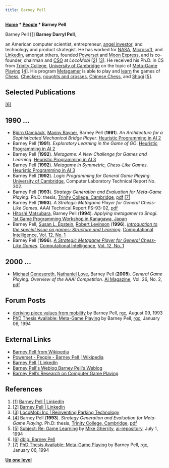 ```yaml
---
title: Barney Pell
---
```

**[Home](Home "Home") * [People](People "People") * Barney Pell**

[](https://www.linkedin.com/in/barneypell) Barney Pell <a id="cite-note-1" href="#cite-ref-1">[1]</a>
**Barney Darryl Pell**,

an American computer scientist, entrepreneur, [angel investor](https://en.wikipedia.org/wiki/Angel_investor), and technology and product strategist. He has worked for [NASA](https://en.wikipedia.org/wiki/NASA), [Microsoft](Microsoft "Microsoft"), and [LinkedIn](https://en.wikipedia.org/wiki/LinkedIn), amongst others, founded [Powerset](https://en.wikipedia.org/wiki/Powerset_%28company%29) and [Moon Express](https://en.wikipedia.org/wiki/Moon_Express), and is co-founder, chairman and [CSO](https://en.wikipedia.org/wiki/Chief_strategy_officer) at *LocoMobi* <a id="cite-note-2" href="#cite-ref-2">[2]</a> <a id="cite-note-3" href="#cite-ref-3">[3]</a>. He received his Ph.D. in CS from [Trinity College](https://en.wikipedia.org/wiki/Trinity_College,_Cambridge), [University of Cambridge](https://en.wikipedia.org/wiki/University_of_Cambridge) on the topic of [Meta-Game Playing](General_Game_Playing "General Game Playing") <a id="cite-note-4" href="#cite-ref-4">[4]</a>. His program [Metagamer](index.php?title=Metagamer&action=edit&redlink=1 "Metagamer (page does not exist)") is able to play and [learn](Learning "Learning") the games of [Chess](Chess "Chess"), [Checkers](Checkers "Checkers"), [noughts and crosses](https://en.wikipedia.org/wiki/Tic-tac-toe), [Chinese Chess](Chinese_Chess "Chinese Chess"), and [Shogi](Shogi "Shogi") <a id="cite-note-5" href="#cite-ref-5">[5]</a>.

## Selected Publications

<a id="cite-note-6" href="#cite-ref-6">[6]</a>

## 1990 ...

- [Björn Gambäck](index.php?title=Bj%C3%B6rn_Gamb%C3%A4ck&action=edit&redlink=1 "Björn Gambäck (page does not exist)"), [Manny Rayner](index.php?title=Manny_Rayner&action=edit&redlink=1 "Manny Rayner (page does not exist)"), Barney Pell (**1991**). *An Architecture for a Sophisticated Mechanical Bridge Player*. [Heuristic Programming in AI 2](2nd_Computer_Olympiad#Workshop "2nd Computer Olympiad")
- Barney Pell (**1991**). *Exploratory Learning in the Game of GO*. [Heuristic Programming in AI 2](2nd_Computer_Olympiad#Workshop "2nd Computer Olympiad")
- Barney Pell (**1992**). *Metagame: A New Challenge for Games and Learning*. [Heuristic Programming in AI 3](3rd_Computer_Olympiad#Workshop "3rd Computer Olympiad")
- Barney Pell (**1992**). *Metagame in Symmetric, Chess-Like Games*. [Heuristic Programming in AI 3](3rd_Computer_Olympiad#Workshop "3rd Computer Olympiad")
- Barney Pell (**1992**). *Logic Programming for General Game Playing*. [University of Cambridge](https://en.wikipedia.org/wiki/University_of_Cambridge), Computer Laboratory Technical Report No. 302.
- Barney Pell (**1993**). *Strategy Generation and Evaluation for Meta-Game Playing*. Ph.D: thesis, [Trinity College, Cambridge](https://en.wikipedia.org/wiki/Trinity_College,_Cambridge), [pdf](http://www.barneypell.com/papers/pell-thesis.pdf) <a id="cite-note-7" href="#cite-ref-7">[7]</a>
- Barney Pell (**1993**). *A Strategic Metagame Player for General Chess-Like Games*. AAAI Technical Report FS-93-02, [pdf](https://www.aaai.org/Papers/Symposia/Fall/1993/FS-93-02/FS93-02-020.pdf)
- [Hitoshi Matsubara](Hitoshi_Matsubara "Hitoshi Matsubara"), Barney Pell (**1994**). *Applying metagamer to Shogi*. [1st Game Programming Workshop in Kanagawa, Japan](Conferences#GPW "Conferences")
- Barney Pell, [Susan L. Epstein](Susan_L._Epstein "Susan L. Epstein"), [Robert Levinson](Robert_Levinson "Robert Levinson") (**1996**). *[Introduction to the special issue on games: Structure and Learning](http://onlinelibrary.wiley.com/doi/10.1111/j.1467-8640.1996.tb00249.x/abstract)*. [Computational Intelligence](https://en.wikipedia.org/wiki/Computational_Intelligence_%28journal%29), [Vol. 12, No. 1](http://dblp.uni-trier.de/db/journals/ci/ci12.html#PellEL96)
- Barney Pell (**1996**). *[A Strategic Metagame Player for General Chess-Like Games](http://onlinelibrary.wiley.com/doi/10.1111/j.1467-8640.1996.tb00258.x/abstract)*. [Computational Intelligence](https://en.wikipedia.org/wiki/Computational_Intelligence_%28journal%29), [Vol. 12, No. 1](http://dblp.uni-trier.de/db/journals/ci/ci12.html#PellEL96)

## 2000 ...

- [Michael Genesereth](Michael_Genesereth "Michael Genesereth"), [Nathaniel Love](index.php?title=Nathaniel_Love&action=edit&redlink=1 "Nathaniel Love (page does not exist)"), Barney Pell (**2005**). *General Game Playing: Overview of the AAAI Competition*. [AI Magazine](AAAI#AIMAG "AAAI"), Vol. 26, No. 2, [pdf](http://logic.stanford.edu/classes/cs227/2013/readings/aaai.pdf)

## Forum Posts

- [deriving piece values from mobility](https://groups.google.com/d/msg/rec.games.chess/au2AlGf7T30/jgAq306Bix4J) by Barney Pell, [rgc](Computer_Chess_Forums "Computer Chess Forums"), August 09, 1993
- [PhD Thesis Available: Meta-Game Playing](https://groups.google.com/d/msg/rec.games.chess/3Ph3VAxH_B8/f3YONwD6VIEJ) by Barney Pell, [rgc](Computer_Chess_Forums "Computer Chess Forums"), January 06, 1994

## External Links

- [Barney Pell from Wikipedia](https://en.wikipedia.org/wiki/Barney_Pell)
- [Powerset - People - Barney Pell | Wikipedia](https://en.wikipedia.org/wiki/Powerset_%28company%29#Barney_Pell)
- [Barney Pell | LinkedIn](https://www.linkedin.com/in/barneypell)
- [Barney Pell's Weblog Barney Pell's Weblog](http://www.barneypell.com/)
- [Barney Pell’s Research on Computer Game Playing](http://www.barneypell.com/games-research/)

## References

1. <a id="cite-ref-1" href="#cite-note-1">[1]</a> [Barney Pell | LinkedIn](https://www.linkedin.com/in/barneypell)
1. <a id="cite-ref-2" href="#cite-note-2">[2]</a> [Barney Pell | LinkedIn](https://www.linkedin.com/in/barneypell)
1. <a id="cite-ref-3" href="#cite-note-3">[3]</a> [LocoMobi Inc | Reinventing Parking Technology](http://locomobi.com/)
1. <a id="cite-ref-4" href="#cite-note-4">[4]</a> Barney Pell (**1993**). *Strategy Generation and Evaluation for Meta-Game Playing*. Ph.D: thesis, [Trinity College, Cambridge](https://en.wikipedia.org/wiki/Trinity_College,_Cambridge), [pdf](http://www.barneypell.com/papers/pell-thesis.pdf)
1. <a id="cite-ref-5" href="#cite-note-5">[5]</a> [Subject: Re: Game Learning](http://www.cs.cmu.edu/afs/cs/project/ai-repository/ai/areas/games/doc/strategy.txt) by [Mike Gherrity](Michael_Gherrity "Michael Gherrity"), [ai-repository](http://www.cs.cmu.edu/afs/cs/project/ai-repository/ai/), July 1, 1994
1. <a id="cite-ref-6" href="#cite-note-6">[6]</a> [dblp: Barney Pell](http://dblp.uni-trier.de/pers/hd/p/Pell:Barney)
1. <a id="cite-ref-7" href="#cite-note-7">[7]</a> [PhD Thesis Available: Meta-Game Playing](https://groups.google.com/d/msg/rec.games.chess/3Ph3VAxH_B8/f3YONwD6VIEJ) by Barney Pell, [rgc](Computer_Chess_Forums "Computer Chess Forums"), January 06, 1994

**[Up one level](People "People")**

